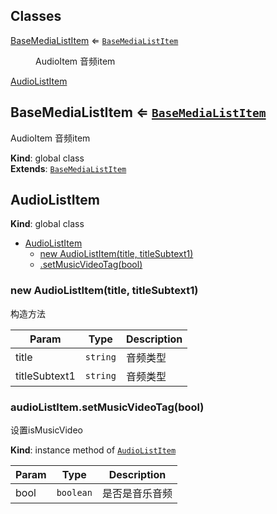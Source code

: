 ## Classes

<dl>
<dt><a href="#BaseMediaListItem">BaseMediaListItem</a> ⇐ <code><a href="#BaseMediaListItem">BaseMediaListItem</a></code></dt>
<dd><p>AudioItem 音频item</p>
</dd>
<dt><a href="#AudioListItem">AudioListItem</a></dt>
<dd></dd>
</dl>

<a name="BaseMediaListItem"></a>

## BaseMediaListItem ⇐ [<code>BaseMediaListItem</code>](#BaseMediaListItem)
AudioItem 音频item

**Kind**: global class  
**Extends**: [<code>BaseMediaListItem</code>](#BaseMediaListItem)  
<a name="AudioListItem"></a>

## AudioListItem
**Kind**: global class  

* [AudioListItem](#AudioListItem)
    * [new AudioListItem(title, titleSubtext1)](#new_AudioListItem_new)
    * [.setMusicVideoTag(bool)](#AudioListItem+setMusicVideoTag)

<a name="new_AudioListItem_new"></a>

### new AudioListItem(title, titleSubtext1)
构造方法


| Param | Type | Description |
| --- | --- | --- |
| title | <code>string</code> | 音频类型 |
| titleSubtext1 | <code>string</code> | 音频类型 |

<a name="AudioListItem+setMusicVideoTag"></a>

### audioListItem.setMusicVideoTag(bool)
设置isMusicVideo

**Kind**: instance method of [<code>AudioListItem</code>](#AudioListItem)  

| Param | Type | Description |
| --- | --- | --- |
| bool | <code>boolean</code> | 是否是音乐音频 |

